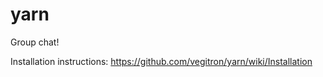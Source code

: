 yarn
====

Group chat!

Installation instructions: https://github.com/vegitron/yarn/wiki/Installation
